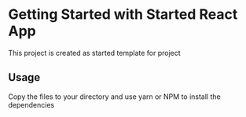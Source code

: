 # Getting Started with Started React App

This project is created as started template for project

## Usage

Copy the files to your directory and use yarn or NPM to install the dependencies